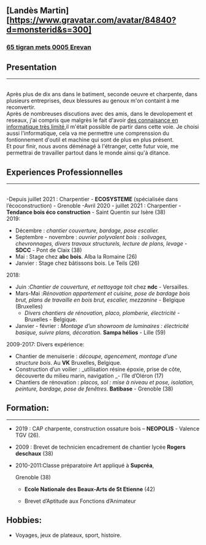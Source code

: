 ## [Landès Martin][https://www.gravatar.com/avatar/84840?d=monsterid&s=300]
### [65 tigran mets 0005 Erevan][map]
[map]: https://g.co/kgs/sJ75n2V 

[photo 2]: https://www.cerfi.ch/Htdocs/Images/IF_Standard/puid_2845933e-bec8-4acc-a4b8-48ff57d1f9e6_403_5556.jpg
## Presentation 
***
\
Après plus de dix ans dans le batiment, seconde oeuvre et charpente, dans plusieurs entreprises, deux blessures au genoux m'on containt à me reconvertir. 
\
Après de nombreuses discutions avec des amis, dans le devolopement et reseaux, j'ai compris que malgrès le fait d'avoir [des connaisance en informatique très limité][photo 2],il m'était possible de partir dans cette voie.
Je choisi aussi l'informatique, cela va me permettre une comprenssion du fontionnement d'outil et machine qui sont de plus en plus présent.
\
Et pour finir, nous avons déménagé à l'étranger, cette futur voie, me permettrai de travailler partout dans le monde ainsi qu'à ditance.

[photo 2]: https://www.cerfi.ch/Htdocs/Images/IF_Standard/puid_2845933e-bec8-4acc-a4b8-48ff57d1f9e6_403_5556.jpg

## Experiences Professionnelles
***

\
 -Depuis juillet 2021 : Charpentier -  **ECOSYSTEME** (spécialisée dans l’écoconstruction) - Grenoble 
  -Avril 2020 - juillet 2021 : Charpentier  - **Tendance bois éco construction** - Saint Quentin sur Isère (38)
 \
 2019:   
 * Décembre : _chantier couverture, bardage, pose escalier._
 * Septembre - novembre : _ouvrier polyvalent bois : solivages, chevronnages,  divers travaux structurels, lecture 
   de plans, levage_ -  **SDCC** - Pont de Claix (38) 
* Mai : Stage chez **abc bois**. Alba la Romaine (26)
* Janvier : Stage chez bâtissons bois. Le Teils (26)

2018:
*  Juin :_Chantier de couverture, et nettoyage toit_ chez **ndc** - Versailles.
*  Mars-Mai :_Rénovation appartement et cuisine, pose de bardage bois brut, plans de travaille en bois brut, 
   escalier, mezzanine_ - Belgique (Bruxelles) 
    * _Divers chantiers de rénovation, placo, plomberie, électricité_ - Bruxelles -  Belgique.
* Janvier - février :   _Montage d’un showroom de luminaires : électricité basique, suivre plans, décoration._ **Sampa 
  hélios** - Lille (59)

2009-2017: Divers expérience:
* Chantier de menuiserie : _découpe, agencement, montage d’une structure bois_. Au **VK** Bruxelles, 
  Belgique. 
* Construction d’un voilier : _utilisation résine époxie, prise de côte, découverte du milieu marin, navigation _-  l’île 
  d’Oléron (17) 
* Chantiers de rénovation : _placos, sol : mise à niveau et pose, isolation, peinture, bardage, pose de fenêtres_. 
  **Batibase** - Grenoble (38) 


## Formation:
***
* 2019 : CAP charpente, construction ossature bois – 
**NEOPOLIS** - Valence TGV (26).  
* 2009 : Brevet de technicien  encadrement de 
     chantier lycée **Rogers deschaux** (38) 
* 2010-2011:Classe préparatoire Art appliqué à **Supcréa**, 

   Grenoble (38)   
   * **Ecole Nationale des Beaux-Arts de St 
Etienne** (42)

  * Brevet d’Aptitude aux Fonctions d’Animateur 
 ## Hobbies:
* Voyages, jeux de plateaux, sport, histoire.
 



